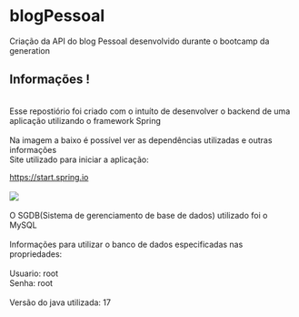 # blogPessoal
Criação da API do blog Pessoal desenvolvido durante o bootcamp da generation
<br>
<h2> Informações ! </h2>
<br>
Esse repostiório foi criado com o intuíto de desenvolver o backend de uma aplicação utilizando o framework Spring
<br>

<br>
Na imagem a baixo é possível ver as dependências utilizadas e outras informações 
<br>
Site utilizado para iniciar a aplicação:

<a> https://start.spring.io </a>
<br>
<br>
<img src="https://media.discordapp.net/attachments/965642378788634665/982291455039139900/unknown.png?width=1200&height=395"></img>
<br>
<br>
O SGDB(Sistema de gerenciamento de base de dados) utilizado foi o MySQL
<br><br>
Informações para utilizar o banco de dados especificadas nas propriedades:
<br><br>
Usuario: root
<br>
Senha: root
<br>
<br>
Versão do java utilizada: 17
